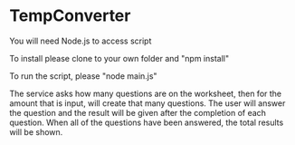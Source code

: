 # TempConverter

You will need Node.js to access script

To install please clone to your own folder and "npm install"

To run the script, please "node main.js"

The service asks how many questions are on the worksheet, then for the amount that is input, will create that many questions. The user will answer the question and the result will be given after the completion of each question. When all of the questions have been answered, the total results will be shown.
